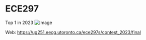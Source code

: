 # ECE297
Top 1 in 2023
![image](https://github.com/Haroreo/ECE297/assets/59636093/0c92388e-0098-46db-8b51-ee0426b4cf7a)


Web: https://ug251.eecg.utoronto.ca/ece297s/contest_2023/final
